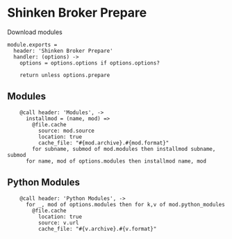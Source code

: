 
# Shinken Broker Prepare

Download modules

    module.exports =
      header: 'Shinken Broker Prepare'
      handler: (options) ->
        options = options.options if options.options?

        return unless options.prepare

## Modules

        @call header: 'Modules', ->
          installmod = (name, mod) =>
            @file.cache
              source: mod.source
              location: true
              cache_file: "#{mod.archive}.#{mod.format}"
            for subname, submod of mod.modules then installmod subname, submod
          for name, mod of options.modules then installmod name, mod

## Python Modules

        @call header: 'Python Modules', ->
          for _, mod of options.modules then for k,v of mod.python_modules 
            @file.cache
              location: true
              source: v.url
              cache_file: "#{v.archive}.#{v.format}"
